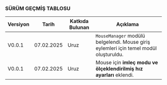 ### SÜRÜM GEÇMİŞ TABLOSU 
| Versiyon  | Tarih         | Katkıda Bulunan | Açıklama      |
|-----------|---------------|-----------------|---------------|
| V0.0.1    | 07.02.2025    | Uruz            | `MouseManager` modülü belgelendi. Mouse giriş eylemleri için temel modül oluşturuldu. |
| V0.0.1    | 07.02.2025    | Uruz            | Mouse için **imleç modu ve ölçeklendirilmiş hız ayarları** eklendi. |
 